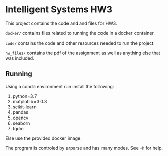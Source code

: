 # Intelligent Systems HW3
This project contains the code and and files for HW3.

```docker/``` contains files related to running the code in a docker container.

```code/``` contains the code and other resources needed to run the project.

```hw_files/``` contains the pdf of the assignment as well as anything else that was included.

## Running
Using a conda environment run install the following:

1. python=3.7
2. matplotlib=3.0.3
3. scikit-learn
4. pandas
5. opencv
6. seaborn 
7. tqdm 

Else use the provided docker image.

The program is controled by arparse and has many modes.  See ```-h``` for help.